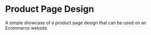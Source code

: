 # Product Page Design
A simple showcase of a product page design that can be used on an Ecommerce website.